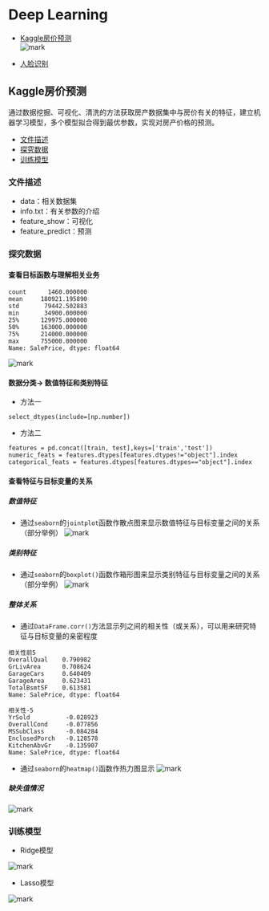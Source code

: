 # Deep Learning
* [Kaggle房价预测](#Kaggle房价预测)  
![mark](http://p1mjzrkoc.bkt.clouddn.com/blog/180403/BL3jk0fGdi.png?imageslim)

* [人脸识别](https://zhbit92.github.io/2018/03/13/%E4%BA%BA%E8%84%B8%E6%A3%80%E6%B5%8B%E5%8F%8A%E8%AF%86%E5%88%ABpython%E5%AE%9E%E7%8E%B0/%E4%BA%BA%E8%84%B8%E6%A3%80%E6%B5%8B%E5%8F%8A%E8%AF%86%E5%88%ABpython%E5%AE%9E%E7%8E%B0/)

## Kaggle房价预测
通过数据挖掘、可视化、清洗的方法获取房产数据集中与房价有关的特征，建立机器学习模型，多个模型拟合得到最优参数，实现对房产价格的预测。
* [文件描述](#文件描述)
* [探究数据](#探究数据)
* [训练模型](#训练模型)


### 文件描述
* data：相关数据集
* info.txt：有关参数的介绍
* feature_show：可视化
* feature_predict：预测

### 探究数据
#### 查看目标函数与理解相关业务
```
count      1460.000000
mean     180921.195890
std       79442.502883
min       34900.000000
25%      129975.000000
50%      163000.000000
75%      214000.000000
max      755000.000000
Name: SalePrice, dtype: float64
```
![mark](http://p1mjzrkoc.bkt.clouddn.com/blog/180331/mFB5CKFKdc.png?imageslim)

#### 数据分类-> 数值特征和类别特征
* 方法一
```
select_dtypes(include=[np.number])
```
* 方法二
```
features = pd.concat([train, test],keys=['train','test'])
numeric_feats = features.dtypes[features.dtypes!="object"].index
categorical_feats = features.dtypes[features.dtypes=="object"].index
```

#### 查看特征与目标变量的关系
##### 数值特征
* 通过`seaborn`的`jointplot`函数作散点图来显示数值特征与目标变量之间的关系（部分举例）
![mark](http://p1mjzrkoc.bkt.clouddn.com/blog/180331/GLL1aDDel3.png?imageslim)

##### 类别特征
* 通过`seaborn`的`boxplot()`函数作箱形图来显示类别特征与目标变量之间的关系（部分举例）
![mark](http://p1mjzrkoc.bkt.clouddn.com/blog/180331/Ba4ajKfg5e.png?imageslim)

##### 整体关系
* 通过`DataFrame.corr()`方法显示列之间的相关性（或关系），可以用来研究特征与目标变量的亲密程度
```
相关性前5
OverallQual    0.790982
GrLivArea      0.708624
GarageCars     0.640409
GarageArea     0.623431
TotalBsmtSF    0.613581
Name: SalePrice, dtype: float64 

相关性-5
YrSold          -0.028923
OverallCond     -0.077856
MSSubClass      -0.084284
EnclosedPorch   -0.128578
KitchenAbvGr    -0.135907
Name: SalePrice, dtype: float64 
```
* 通过`seaborn`的`heatmap()`函数作热力图显示
![mark](http://p1mjzrkoc.bkt.clouddn.com/blog/180331/6JA27IjA93.png?imageslim)

##### 缺失值情况
![mark](http://p1mjzrkoc.bkt.clouddn.com/blog/180331/69JLc3GhGK.png?imageslim)

### 训练模型
* Ridge模型

![mark](http://p1mjzrkoc.bkt.clouddn.com/blog/180331/kLf32b5iLD.png?imageslim)

* Lasso模型

![mark](http://p1mjzrkoc.bkt.clouddn.com/blog/180331/480ajDlgIc.png?imageslim)
